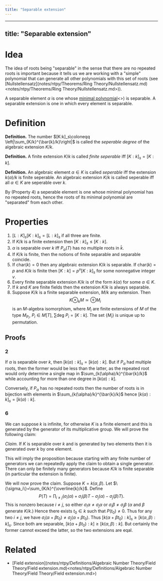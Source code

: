```yaml
---
title: "Separable extension"
---
```


---
title: "Separable extension"
---

# Idea
The idea of roots being "separable" in the sense that there are no repeated roots is important because it tells us we are working with a "simple" polynomial that can generate all other polynomials with this set of roots (see [Nullstellensatz](notes/ntpy/Theorems/Ring Theory/Nullstellensatz.md)<notes/ntpy/Theorems/Ring Theory/Nullstellensatz.md>)).

A separable element $\alpha$ is one whose [minimal polynomial]()<>) is separable. A separable extension is one in which every element is separable.

# Definition
**Definition.** The number $[K:k]_s\coloneqq \left|\sum_{K/k}^{\bar{k}/k}\right|$ is called the *seperable degree* of the algebraic extension $K/k$.

**Definition.** A finite extension $K/k$ is called *finite seperable* iff $[K:k]_s=[K:k]$. 

**Definition.** An algebraic element $\alpha\in K$ is called _seperable_ iff the extension $k(\alpha)/k$ is finite seperable. An algebraic extension $K/k$ is called seperable iff all $\alpha\in K$ are seperable over $k$.

By (Property 4) a seperable element is one whose minimal polynomial has no repeated roots, hence the roots of its minimal polynomial are "separated" from each other.

# Properties
1. $[L:K]_s[K:k]_s=[L:k]_s$ if all three are finite.
2. If $K/k$ is a finite extension then $[K:k]_s\leq [K:k]$.
3. $\alpha$ is separable over $k$ iff $P_\alpha(T)$ has no multiple roots in $\bar{k}$.
4. If $K/k$ is finite, then the notions of finite separable and separable coincide.
5. If $\text{char}(k)=0$ then any algebraic extension $K/k$ is separable. If $\text{char}(k)=p$ and $K/k$ is finite then $[K:k]=p^v[K:k]_s$ for some nonnegative integer $v$. 
6. Every finite separable extension $K/k$ is of the form $k(\alpha)$ for some $\alpha\in K$. 
7. If $k$ and $K$ are finite fields then the extension $K/k$ is always separable.
8. Suppose $K/k$ is a finite separable extension, $M/k$ any extension. Then $$K\otimes_k M\simeq \oplus M_i$$ is an $M$-algebra isomorphism, where $M_i$ are finite extensions of $M$ of the type $M_{P_i}$, $P_i\in M[T]$, $\sum \text{deg }P_i=[K:k]$. The set $\{M_i\}$ is unique up to permutation.

## Proofs
### 2
If $\alpha$ is separable over $k$, then $[k(\alpha):k]_s=[k(\alpha):k]$. But if $P_\alpha$ had multiple roots, then the former would be less than the latter, as the repeated root would only determine a single map in $\sum_{k(\alpha)/k}^{\bar{k}/k}$ while accounting for more than one degree in $[k(\alpha):k]$. 

Conversely, if $P_\alpha$ has no repeated roots then the number of roots is in bijection with elements in $\sum_{k(\alpha)/k}^{\bar{k}/k}$ hence $[k(\alpha):k]_s=[k(\alpha):k]$.

### 6
We can suppose $k$ is infinite, for otherwise $K$ is a finite element and this is generated by the generator of its multiplicative group. We will prove the following claim:

*Claim.* If $K$ is separable over $k$ and is generated by two elements then it is generated over $k$ by one element.

This will imply the proposition because starting with any finite number of generators we can repeatedly apply the claim to obtain a single generator. There can only be finitely many generators because $K/k$ is finite separable (in particular the extension is finite).

We will now prove the claim. Suppose $K=k(\alpha,\beta)$. Let $\{\sigma_i\}=\sum_{K/k}^{\overline{k}/k}$. Define $$P(T)=\prod_{i\neq j}(\sigma_i(\alpha)+\sigma_i(\beta)T-\sigma_j(\alpha)-\sigma_j(\beta)T).$$ This is nonzero because $i\neq j$, so either $\sigma_i\alpha\neq\sigma_j\alpha$ or $\sigma_i\beta\neq\sigma_j\beta$ ($\alpha$ and $\beta$ generate $K/k$.) Hence there exists $t_0\in k$ such that $P(t_0)\neq 0$. Thus for any two $i\neq j$, we have $\sigma_i(\alpha+\beta t_0)\neq \sigma_j(\alpha+\beta t_0)$. Thus $[k(\alpha+\beta t_0):k]_s\geq [k(\alpha,\beta):k]_s$. Since both are separable, $[k(\alpha+\beta t_0):k]\geq[k(\alpha,\beta):k]$. But certainly the former cannot exceed the latter, so the two extensions are eqal.

# Related
- [Field extension](notes/ntpy/Definitions/Algebraic Number Theory/Field Theory/Field extension.md)<notes/ntpy/Definitions/Algebraic Number Theory/Field Theory/Field extension.md>)
